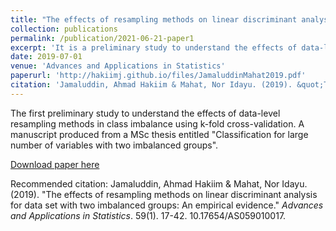 ```yaml
---
title: "The effects of resampling methods on linear discriminant analysis for data set with two imbalanced groups: An empirical evidence"
collection: publications
permalink: /publication/2021-06-21-paper1
excerpt: 'It is a preliminary study to understand the effects of data-level resampling methods in class imbalance using k-fold cross-validation'
date: 2019-07-01
venue: 'Advances and Applications in Statistics'
paperurl: 'http://hakiimj.github.io/files/JamaluddinMahat2019.pdf'
citation: 'Jamaluddin, Ahmad Hakiim & Mahat, Nor Idayu. (2019). &quot;The effects of resampling methods on linear discriminant analysis for data set with two imbalanced groups: An empirical evidence.&quot; <i>Advances and Applications in Statistics</i>. 59(1).'
---
```

The first preliminary study to understand the effects of data-level resampling methods in class imbalance using k-fold cross-validation. A manuscript produced from a MSc thesis entitled "Classification for large number of variables with two imbalanced groups".

[Download paper here](http://academicpages.github.io/files/JamaluddinMahat2019.pdf)

Recommended citation: Jamaluddin, Ahmad Hakiim & Mahat, Nor Idayu. (2019). "The effects of resampling methods on linear discriminant analysis for data set with two imbalanced groups: An empirical evidence." <i>Advances and Applications in Statistics</i>. 59(1). 17-42. 10.17654/AS059010017.
